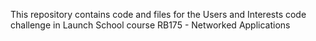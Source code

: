 This repository contains code and files for the Users and Interests code challenge in Launch School course RB175 - Networked Applications
